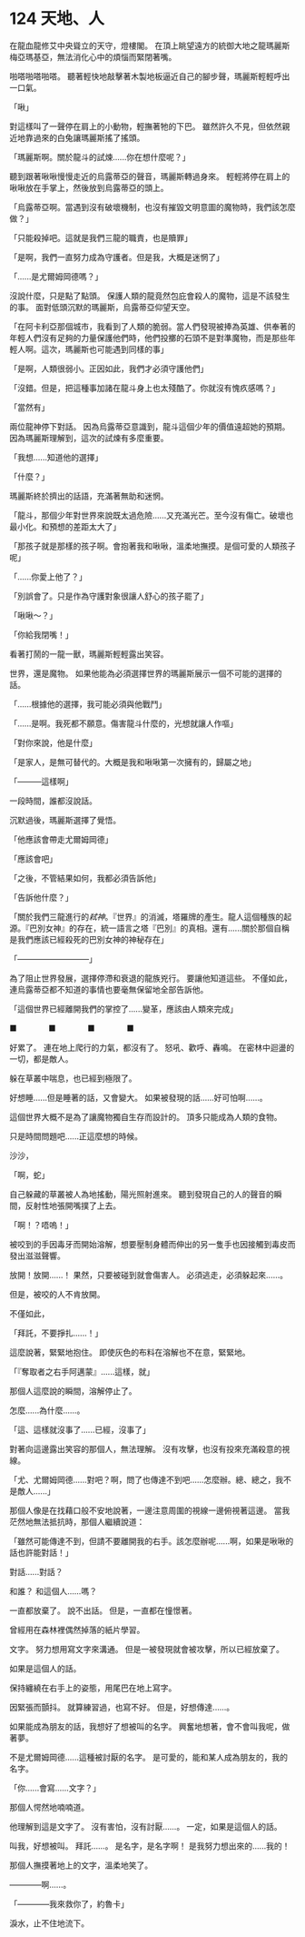 # 124 天地、人

在龍血龍修艾中央聳立的天守，燈樓閣。
在頂上眺望遠方的統御大地之龍瑪麗斯梅亞瑪基亞，無法消化心中的煩惱而緊閉著嘴。

啪嗒啪嗒啪嗒。
聽著輕快地敲擊著木製地板逼近自己的腳步聲，瑪麗斯輕輕呼出一口氣。

「啾」

對這樣叫了一聲停在肩上的小動物，輕撫著牠的下巴。
雖然許久不見，但依然親近地靠過來的白兔讓瑪麗斯搖了搖頭。

「瑪麗斯啊。關於龍斗的試煉......你在想什麼呢？」

聽到跟著啾啾慢慢走近的烏露蒂亞的聲音，瑪麗斯轉過身來。
輕輕將停在肩上的啾啾放在手掌上，然後放到烏露蒂亞的頭上。

「烏露蒂亞啊。當遇到沒有破壞機制，也沒有摧毀文明意圖的魔物時，我們該怎麼做？」

「只能殺掉吧。這就是我們三龍的職責，也是贖罪」

「是啊，我們一直努力成為守護者。但是我，大概是迷惘了」

「......是尤爾姆岡德嗎？」

沒說什麼，只是點了點頭。
保護人類的龍竟然包庇會殺人的魔物，這是不該發生的事。
面對低頭沉默的瑪麗斯，烏露蒂亞仰望天空。

「在阿卡利亞那個城市，我看到了人類的脆弱。當人們發現被捧為英雄、供奉著的年輕人們沒有足夠的力量保護他們時，他們投擲的石頭不是對準魔物，而是那些年輕人啊。這次，瑪麗斯也可能遇到同樣的事」

「是啊，人類很弱小。正因如此，我們才必須守護他們」

「沒錯。但是，把這種事加諸在龍斗身上也太殘酷了。你就沒有愧疚感嗎？」

「當然有」

兩位龍神停下對話。
因為烏露蒂亞意識到，龍斗這個少年的價值遠超她的預期。
因為瑪麗斯理解到，這次的試煉有多麼重要。

「我想......知道他的選擇」

「什麼？」

瑪麗斯終於擠出的話語，充滿著無助和迷惘。

「龍斗，那個少年對世界來說既太過危險......又充滿光芒。至今沒有傷亡。破壞也最小化。和預想的差距太大了」

「那孩子就是那樣的孩子啊。會抱著我和啾啾，溫柔地撫摸。是個可愛的人類孩子呢」

「......你愛上他了？」

「別誤會了。只是作為守護對象很讓人舒心的孩子罷了」

「啾啾～？」

「你給我閉嘴！」

看著打鬧的一龍一獸，瑪麗斯輕輕露出笑容。

世界，還是魔物。
如果他能為必須選擇世界的瑪麗斯展示一個不可能的選擇的話。

「......根據他的選擇，我可能必須與他戰鬥」

「......是啊。我死都不願意。傷害龍斗什麼的，光想就讓人作嘔」

「對你來說，他是什麼」

「是家人，是無可替代的。大概是我和啾啾第一次擁有的，歸屬之地」

「———這樣啊」

一段時間，誰都沒說話。

沉默過後，瑪麗斯選擇了覺悟。

「他應該會帶走尤爾姆岡德」

「應該會吧」

「之後，不管結果如何，我都必須告訴他」

「告訴他什麼？」

「關於我們三龍進行的*弒神*。『世界』的消滅，塔羅牌的產生。龍人這個種族的起源。『巴別女神』的存在，統一語言之塔『巴別』的真相。還有......關於那個自稱是我們應該已經殺死的巴別女神的神秘存在」

「—————————」

為了阻止世界發展，選擇停滯和衰退的龍族兇行。
要讓他知道這些。
不僅如此，連烏露蒂亞都不知道的事情也要毫無保留地全部告訴他。

「這個世界已經離開我們的掌控了......變革，應該由人類來完成」

■　　　　■　　　　■　　　　■

好累了。
連在地上爬行的力氣，都沒有了。
怒吼、歡呼、轟鳴。
在密林中迴盪的一切，都是敵人。

躲在草叢中喘息，也已經到極限了。

好想睡......但是睡著的話，又會變大。
如果被發現的話......好可怕啊......。

這個世界大概不是為了讓魔物獨自生存而設計的。
頂多只能成為人類的食物。

只是時間問題吧......正這麼想的時候。

沙沙，

「啊，蛇」

自己躲藏的草叢被人為地搖動，陽光照射進來。
聽到發現自己的人的聲音的瞬間，反射性地張開嘴撲了上去。

「啊！？唔嗚！」

被咬到的手因毒牙而開始溶解，想要壓制身體而伸出的另一隻手也因接觸到毒皮而發出滋滋聲響。

放開！放開......！
果然，只要被碰到就會傷害人。
必須逃走，必須躲起來......。

但是，被咬的人不肯放開。

不僅如此，

「拜託，不要掙扎......！」

這麼說著，緊緊地抱住。
即使灰色的布料在溶解也不在意，緊緊地。

「『奪取者之右手阿邁蒙』......這樣，就」

那個人這麼說的瞬間，溶解停止了。

怎麼......為什麼......。

「這、這樣就沒事了......已經，沒事了」

對著向這邊露出笑容的那個人，無法理解。
沒有攻擊，也沒有投來充滿殺意的視線。

「尤、尤爾姆岡德......對吧？啊，問了也傳達不到吧......怎麼辦。總、總之，我不是敵人......」

那個人像是在找藉口般不安地說著，一邊注意周圍的視線一邊俯視著這邊。
當我茫然地無法抵抗時，那個人繼續說道：

「雖然可能傳達不到，但請不要離開我的右手。該怎麼辦呢......啊，如果是啾啾的話也許能對話！」

對話......對話？

和誰？
和這個人......嗎？

一直都放棄了。
說不出話。
但是，一直都在憧憬著。

曾經用在森林裡偶然掉落的紙片學習。

文字。
努力想用寫文字來溝通。
但是一被發現就會被攻擊，所以已經放棄了。

如果是這個人的話。

保持纏繞在右手上的姿態，用尾巴在地上寫字。

因緊張而顫抖。
就算練習過，也寫不好。
但是，好想傳達......。

如果能成為朋友的話，我想好了想被叫的名字。
興奮地想著，會不會叫我呢，做著夢。

不是尤爾姆岡德......這種被討厭的名字。
是可愛的，能和某人成為朋友的，我的名字。

「你......會寫......文字？」

那個人愕然地喃喃道。

他理解到這是文字了。
沒有害怕，沒有討厭......。
一定，如果是這個人的話。

叫我，好想被叫。
拜託......。
是名字，是名字啊！
是我努力想出來的......我的！

那個人撫摸著地上的文字，溫柔地笑了。

————啊......。

「————我來救你了，約魯卡」

淚水，止不住地流下。